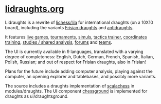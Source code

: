 [lidraughts.org](https://lidraughts.org)
==================================

Lidraughts is a rewrite of [lichess/lila](https://github.com/ornicar/lila/) for international draughts (on a 10X10 board), including the variants [Frisian draughts](https://lidraughts.org/variant/frisian) and [antidraughts](https://lidraughts.org/variant/antidraughts).

It features [live games](https://lidraughts.org/?any#hook),
[tournaments](https://lidraughts.org/tournament),
[simuls](https://lidraughts.org/simul),
[tactics trainer](https://lidraughts.org/training),
[coordinates training](https://lidraughts.org/training/coordinate),
[studies / shared analysis](https://lidraughts.org/study),
[forums](https://lidraughts.org/forum) and
[teams](https://lidraughts.org/team).

The UI is currently available in 9 languages, translated with a varying degree of completeness: English, Dutch, German, French, Spanish, Italian, Polish, Russian; and out of respect for Frisian draughts, also in Frisian!

Plans for the future include adding computer analysis, playing against the computer, an opening explorer and tablebases, and possibly more variants.

The source includes a draughts implementation of [scalachess](https://github.com/ornicar/scalachess/) in modules/draughts. The UI component [chessground](https://github.com/ornicar/chessground) is implemented for draughts as ui/draughtsground.
